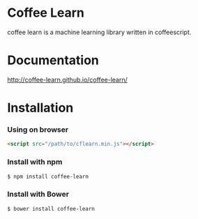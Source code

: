 Coffee Learn
============

coffee learn is a machine learning library written in coffeescript.

# Documentation

http://coffee-learn.github.io/coffee-learn/

# Installation

### Using on browser

```html
<script src="/path/to/cflearn.min.js"></script>
```

### Install with npm
```bash
$ npm install coffee-learn
```

### Install with Bower
```bash
$ bower install coffee-learn
```

